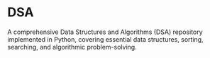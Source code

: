 # DSA
A comprehensive Data Structures and Algorithms (DSA) repository implemented in Python, covering essential data structures, sorting, searching, and algorithmic problem-solving.
